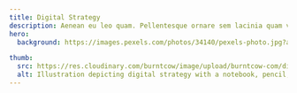```yaml
---
title: Digital Strategy
description: Aenean eu leo quam. Pellentesque ornare sem lacinia quam venenatis vestibulum.
hero:
  background: https://images.pexels.com/photos/34140/pexels-photo.jpg?auto=compress&cs=tinysrgb&dpr=2&h=750&w=1260

thumb: 
  src: https://res.cloudinary.com/burntcow/image/upload/burntcow-com/digital-strategy.svg
  alt: Illustration depicting digital strategy with a notebook, pencil, and pen
---
```

